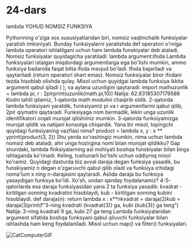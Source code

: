 # 24-dars
lambda YOHUD NOMSIZ FUNKSIYA


Pythonning o'ziga xos xususiyatlaridan biri, nomsiz vaqtinchalik funksiyalar yaratish imkoniyati. Bunday funksiyalarni yaratishda def operatori o'rniga lambda operatori ishlatilgani uchun ham lambda funskiyalar deb ataladi. 
Nomsiz funksiyalar quyidagicha yaratiladi:
lambda argument:ifoda
Lambda funksiyalari istalgan miqdordagi argumentlarga ega bo'lishi mumkin, ammo funksiya badanida faqat bitta ifoda mavjud bo'ladi. Ifoda bajariladi va qaytariladi (return operatori shart emas).
Nomsiz funksiyalar biror ifodani tezda hisoblab olishda qulay. Misol uchun quyidgai lambda funksiya ikkita argument qabul qiladi (  ), va aylana uzunligini qaytaradi: 
import mathuzunlik = lambda pi, r : 2*pi*rprint(uzunlik(math.pi,10))
Natija: 62.83185307179586
Kodni tahlil qilamiz, 1-qatorda math modulini chaqirib oldik. 2-qatorda lambda funksiyani yaratdik, funksiyamiz pi va r argumentlarini qabul qilib, 2*pi*r qiymatni qaytaradi. Funksiyaga nom bermadik, lekin unga uzunlik identifikatori orqali murojat qilishimiz mumkin. 3-qatorda funksiyamizga murojat qildik va natijani konsolga chiqardik.
Yana bir misol, topingchi quyidagi funksiyaning vazfiasi nima?
product = lambda x, y : x ** yprint(product(3, 2))
 Shu yerda so'rashingiz mumkin, nima uchun lambda nomsiz deb ataladi, ahir unga hozirgina nomi bilan murojat qildikku?
Gap shundaki, lambda finksiyalarning asl mohiyati boshqa funskiyalar bilan birga ishlaganda ko'rinadi. Keling, tushunarli bo'lishi uchun oddiyroq misol ko'ramiz.
Quyidagi dasturda biz avval daraja degan funksiya yasadik, bu funskiyamiz n degan o'zgaruvchi qabul qilib oladi va funksiya ichidagi noma'lum x ning n-darajasini qaytaradi. Aslida daraja bu funksiya yasaydigan funksya bo'ldi. Xo'sh, undan qanday foydalanamiz? 4-5-qatorlarda esa daraja funksiyasidan yana 2 ta funksiya yasadik: kvadrat - kiritilgan sonning kvadratini hisoblaydi, kub - kiritilgan sonning kubini hisoblaydi.
def daraja(n):    return lambda x : x**nkvadrat = daraja(2)kub = daraja(3)print(f"3-ning kvadrati {kvadrat(3)} ga, kubi {kub(3)} ga teng")
Natija: 3-ning kvadrati 9 ga, kubi 27 ga teng
Lambda funksiyalaridan argument sifatida boshqa funksyani qabul qiluvchi funksiyalar bilan ishlashda ham keng foydalaniladi. Misol uchun map() va filter() funksiyalari.











![CatComputerGIF](https://user-images.githubusercontent.com/87179972/139670125-fe49a019-68bb-4aa7-a13b-23801a4d0154.gif)


























